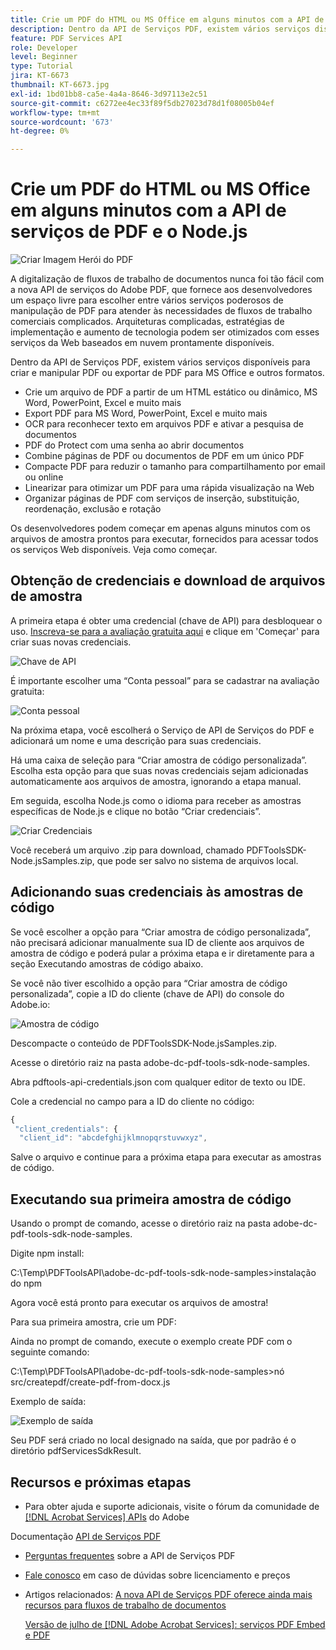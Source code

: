 ```yaml
---
title: Crie um PDF do HTML ou MS Office em alguns minutos com a API de serviços de PDF e o Node.js
description: Dentro da API de Serviços PDF, existem vários serviços disponíveis para criar e manipular PDF ou exportar de PDF para MS Office e outros formatos
feature: PDF Services API
role: Developer
level: Beginner
type: Tutorial
jira: KT-6673
thumbnail: KT-6673.jpg
exl-id: 1bd01bb8-ca5e-4a4a-8646-3d97113e2c51
source-git-commit: c6272ee4ec33f89f5db27023d78d1f08005b04ef
workflow-type: tm+mt
source-wordcount: '673'
ht-degree: 0%

---
```


# Crie um PDF do HTML ou MS Office em alguns minutos com a API de serviços de PDF e o Node.js

![Criar Imagem Herói do PDF](assets/createpdffromhtml_hero.jpg)

A digitalização de fluxos de trabalho de documentos nunca foi tão fácil com a nova API de serviços do Adobe PDF, que fornece aos desenvolvedores um espaço livre para escolher entre vários serviços poderosos de manipulação de PDF para atender às necessidades de fluxos de trabalho comerciais complicados. Arquiteturas complicadas, estratégias de implementação e aumento de tecnologia podem ser otimizados com esses serviços da Web baseados em nuvem prontamente disponíveis.

Dentro da API de Serviços PDF, existem vários serviços disponíveis para criar e manipular PDF ou exportar de PDF para MS Office e outros formatos.

* Crie um arquivo de PDF a partir de um HTML estático ou dinâmico, MS Word, PowerPoint, Excel e muito mais
* Export PDF para MS Word, PowerPoint, Excel e muito mais
* OCR para reconhecer texto em arquivos PDF e ativar a pesquisa de documentos
* PDF do Protect com uma senha ao abrir documentos
* Combine páginas de PDF ou documentos de PDF em um único PDF
* Compacte PDF para reduzir o tamanho para compartilhamento por email ou online
* Linearizar para otimizar um PDF para uma rápida visualização na Web
* Organizar páginas de PDF com serviços de inserção, substituição, reordenação, exclusão e rotação

Os desenvolvedores podem começar em apenas alguns minutos com os arquivos de amostra prontos para executar, fornecidos para acessar todos os serviços Web disponíveis. Veja como começar.

## Obtenção de credenciais e download de arquivos de amostra

A primeira etapa é obter uma credencial (chave de API) para desbloquear o uso. [Inscreva-se para a avaliação gratuita aqui](https://www.adobe.com/go/dcsdks_credentials) e clique em &#39;Começar&#39; para criar suas novas credenciais.

![Chave de API](assets/apikey.png)

É importante escolher uma “Conta pessoal” para se cadastrar na avaliação gratuita:

![Conta pessoal](assets/personalaccount.png)

Na próxima etapa, você escolherá o Serviço de API de Serviços do PDF e adicionará um nome e uma descrição para suas credenciais.

Há uma caixa de seleção para “Criar amostra de código personalizada”. Escolha esta opção para que suas novas credenciais sejam adicionadas automaticamente aos arquivos de amostra, ignorando a etapa manual.

Em seguida, escolha Node.js como o idioma para receber as amostras específicas de Node.js e clique no botão “Criar credenciais”.

![Criar Credenciais](assets/createcredentials.png)

Você receberá um arquivo .zip para download, chamado PDFToolsSDK-Node.jsSamples.zip, que pode ser salvo no sistema de arquivos local.

## Adicionando suas credenciais às amostras de código

Se você escolher a opção para “Criar amostra de código personalizada”, não precisará adicionar manualmente sua ID de cliente aos arquivos de amostra de código e poderá pular a próxima etapa e ir diretamente para a seção Executando amostras de código abaixo.

Se você não tiver escolhido a opção para “Criar amostra de código personalizada”, copie a ID do cliente (chave de API) do console do Adobe.io:

![Amostra de código](assets/codesample.png)

Descompacte o conteúdo de PDFToolsSDK-Node.jsSamples.zip.

Acesse o diretório raiz na pasta adobe-dc-pdf-tools-sdk-node-samples.

Abra pdftools-api-credentials.json com qualquer editor de texto ou IDE.

Cole a credencial no campo para a ID do cliente no código:

```javascript
{
 "client_credentials": {
  "client_id": "abcdefghijklmnopqrstuvwxyz",
```

Salve o arquivo e continue para a próxima etapa para executar as amostras de código.

## Executando sua primeira amostra de código

Usando o prompt de comando, acesse o diretório raiz na pasta adobe-dc-pdf-tools-sdk-node-samples.

Digite npm install:

C:\Temp\PDFToolsAPI\adobe-dc-pdf-tools-sdk-node-samples>instalação do npm

Agora você está pronto para executar os arquivos de amostra!

Para sua primeira amostra, crie um PDF:

Ainda no prompt de comando, execute o exemplo create PDF com o seguinte comando:

C:\Temp\PDFToolsAPI\adobe-dc-pdf-tools-sdk-node-samples>nó src/createpdf/create-pdf-from-docx.js

Exemplo de saída:

![Exemplo de saída](assets/exampleoutput.png)

Seu PDF será criado no local designado na saída, que por padrão é o diretório pdfServicesSdkResult.

## Recursos e próximas etapas

* Para obter ajuda e suporte adicionais, visite o fórum da comunidade de [[!DNL Acrobat Services] APIs](https://community.adobe.com/t5/document-cloud-sdk/bd-p/Document-Cloud-SDK?page=1&amp;sort=latest_replies&amp;filter=all) do Adobe

Documentação [API de Serviços PDF](https://www.adobe.com/go/pdftoolsapi_doc)

* [Perguntas frequentes](https://community.adobe.com/t5/contentarchivals/contentarchivedpage/message-uid/10726197) sobre a API de Serviços PDF

* [Fale conosco](https://www.adobe.com/go/pdftoolsapi_requestform) em caso de dúvidas sobre licenciamento e preços

* Artigos relacionados:
  [A nova API de Serviços PDF oferece ainda mais recursos para fluxos de trabalho de documentos](https://community.adobe.com/t5/acrobat-services-api-discussions/new-pdf-tools-api-brings-more-capabilities-for-document-services/m-p/11294170)

  [Versão de julho de [!DNL Adobe Acrobat Services]: serviços PDF Embed e PDF](https://medium.com/adobetech/july-release-of-adobe-document-services-pdf-embed-and-pdf-tools-17211bf7776d)
